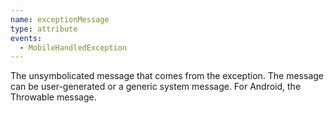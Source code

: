 ```yaml
---
name: exceptionMessage
type: attribute
events:
  - MobileHandledException
---
```


The unsymbolicated message that comes from the exception. The message can be user-generated or a generic system message. For Android, the Throwable message.